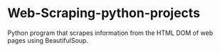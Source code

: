 # Web-Scraping-python-projects
Python program that scrapes information from the HTML DOM of web pages using BeautifulSoup.
